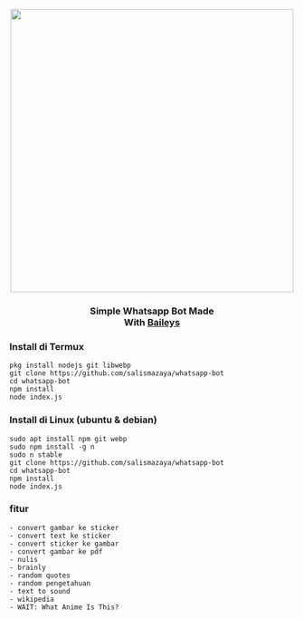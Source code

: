 <p align="center">
  <img src="https://i.postimg.cc/4Zz0WjN0/IMG-20210202-071517-319.jpg" width=500/>
</p>

<div align="center"><h3>Simple Whatsapp Bot Made <br>With <a href="https://github.com/adiwajshing/Baileys">Baileys</a></h3></div> 

### Install di Termux
````
pkg install nodejs git libwebp
git clone https://github.com/salismazaya/whatsapp-bot
cd whatsapp-bot
npm install
node index.js
````

### Install di Linux (ubuntu & debian)
```
sudo apt install npm git webp
sudo npm install -g n
sudo n stable
git clone https://github.com/salismazaya/whatsapp-bot
cd whatsapp-bot
npm install
node index.js
```

### fitur
```
- convert gambar ke sticker
- convert text ke sticker
- convert sticker ke gambar
- convert gambar ke pdf
- nulis
- brainly
- random quotes
- random pengetahuan
- text to sound
- wikipedia
- WAIT: What Anime Is This?
```